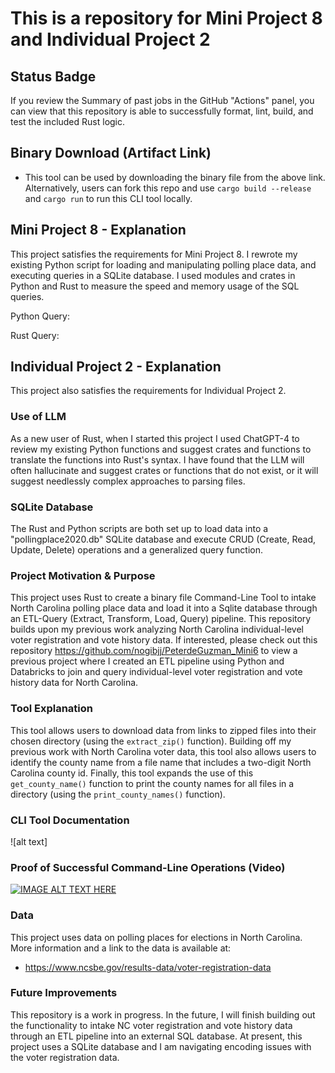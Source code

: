# This is a repository for Mini Project 8 and Individual Project 2

## Status Badge


If you review the Summary of past jobs in the GitHub "Actions" panel, you can view that this repository is able to successfully format, lint, build, and test the included Rust logic. 

## Binary Download (Artifact Link)

-   This tool can be used by downloading the binary file from the above link. Alternatively, users can fork this repo and use `cargo build --release` and `cargo run` to run this CLI tool locally. 

## Mini Project 8 - Explanation
This project satisfies the requirements for Mini Project 8. I rewrote my existing Python script for loading and manipulating polling place data, and executing queries in a SQLite database. I used modules and crates in Python and Rust to measure the speed and memory usage of the SQL queries. 

Python Query:

Rust Query:

## Individual Project 2 - Explanation
This project also satisfies the requirements for Individual Project 2. 

### Use of LLM
As a new user of Rust, when I started this project I used ChatGPT-4 to review my existing Python functions and suggest crates and functions to translate the functions into Rust's syntax. I have found that the LLM will often hallucinate and suggest crates or functions that do not exist, or it will suggest needlessly complex approaches to parsing files. 

### SQLite Database
The Rust and Python scripts are both set up to load data into a "pollingplace2020.db" SQLite database and execute CRUD (Create, Read, Update, Delete) operations and a generalized query function. 

### Project Motivation & Purpose
This project uses Rust to create a binary file Command-Line Tool to intake North Carolina polling place data and load it into a Sqlite database through an ETL-Query (Extract, Transform, Load, Query) pipeline. This repository builds upon my previous work analyzing North Carolina individual-level voter registration and vote history data. If interested, please check out this repository https://github.com/nogibjj/PeterdeGuzman_Mini6 to view a previous project where I created an ETL pipeline using Python and Databricks to join and query individual-level voter registration and vote history data for North Carolina.

### Tool Explanation 
This tool allows users to download data from links to zipped files into their chosen directory (using the `extract_zip()` function). Building off my previous work with North Carolina voter data, this tool also allows users to identify the county name from a file name that includes a two-digit North Carolina county id. Finally, this tool expands the use of this `get_county_name()` function to print the county names for all files in a directory (using the `print_county_names()` function).


### CLI Tool Documentation
![alt text]

### Proof of Successful Command-Line Operations (Video)
[![IMAGE ALT TEXT HERE](https://img.youtube.com/vi/w1ZQ8IafFdE/0.jpg)](https://www.youtube.com/watch?v=w1ZQ8IafFdE/)


### Data 
This project uses data on polling places for elections in North Carolina. More information and a link to the data is available at:

-   https://www.ncsbe.gov/results-data/voter-registration-data

### Future Improvements
This repository is a work in progress. In the future, I will finish building out the functionality to intake NC voter registration and vote history data through an ETL pipeline into an external SQL database. At present, this project uses a SQLite database and I am navigating encoding issues with the voter registration data. 
